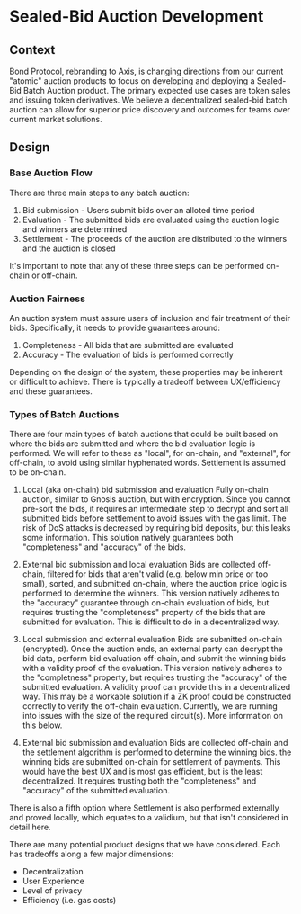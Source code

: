 # Sealed-Bid Auction Development

## Context

Bond Protocol, rebranding to Axis, is changing directions from our current "atomic" auction products to focus on developing and deploying a Sealed-Bid Batch Auction product. The primary expected use cases are token sales and issuing token derivatives. We believe a decentralized sealed-bid batch auction can allow for superior price discovery and outcomes for teams over current market solutions.

## Design

### Base Auction Flow

There are three main steps to any batch auction:

1. Bid submission - Users submit bids over an alloted time period
2. Evaluation - The submitted bids are evaluated using the auction logic and winners are determined
3. Settlement - The proceeds of the auction are distributed to the winners and the auction is closed

It's important to note that any of these three steps can be performed on-chain or off-chain.

### Auction Fairness

An auction system must assure users of inclusion and fair treatment of their bids. Specifically, it needs to provide guarantees around:

1. Completeness - All bids that are submitted are evaluated
2. Accuracy - The evaluation of bids is performed correctly

Depending on the design of the system, these properties may be inherent or difficult to achieve. There is typically a tradeoff between UX/efficiency and these guarantees.

### Types of Batch Auctions

There are four main types of batch auctions that could be built based on where the bids are submitted and where the bid evaluation logic is performed. We will refer to these as "local", for on-chain, and "external", for off-chain, to avoid using similar hyphenated words. Settlement is assumed to be on-chain.

1. Local (aka on-chain) bid submission and evaluation
   Fully on-chain auction, similar to Gnosis auction, but with encryption. Since you cannot pre-sort the bids, it requires an intermediate step to decrypt and sort all submitted bids before settlement to avoid issues with the gas limit. The risk of DoS attacks is decreased by requiring bid deposits, but this leaks some information. This solution natively guarantees both "completeness" and "accuracy" of the bids.

2. External bid submission and local evaluation
   Bids are collected off-chain, filtered for bids that aren't valid (e.g. below min price or too small), sorted, and submitted on-chain, where the auction price logic is performed to determine the winners. This version natively adheres to the "accuracy" guarantee through on-chain evaluation of bids, but requires trusting the "completeness" property of the bids that are submitted for evaluation. This is difficult to do in a decentralized way.

3. Local submission and external evaluation
   Bids are submitted on-chain (encrypted). Once the auction ends, an external party can decrypt the bid data, perform bid evaluation off-chain, and submit the winning bids with a validity proof of the evaluation. This version natively adheres to the "completness" property, but requires trusting the "accuracy" of the submitted evaluation. A validity proof can provide this in a decentralized way. This may be a workable solution if a ZK proof could be constructed correctly to verify the off-chain evaluation. Currently, we are running into issues with the size of the required circuit(s). More information on this below.

4. External bid submission and evaluation
   Bids are collected off-chain and the settlement algorithm is performed to determine the winning bids. the winning bids are submitted on-chain for settlement of payments. This would have the best UX and is most gas efficient, but is the least decentralized. It requires trusting both the "completeness" and "accuracy" of the submitted evaluation.

There is also a fifth option where Settlement is also performed externally and proved locally, which equates to a validium, but that isn't considered in detail here.

There are many potential product designs that we have considered. Each has tradeoffs along a few major dimensions:

- Decentralization
- User Experience
- Level of privacy
- Efficiency (i.e. gas costs)
